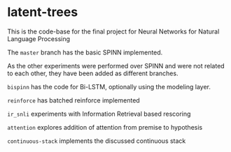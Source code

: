 # latent-trees

This is the code-base for the final project for Neural Networks for Natural Language Processing

The `master` branch has the basic SPINN implemented.

As the other experiments were performed over SPINN and were not related to each other, 
they have been added as different branches.


`bispinn` has the code for Bi-LSTM, optionally using the modeling layer.

`reinforce` has batched reinforce implemented

`ir_snli` experiments with Information Retrieval based rescoring  

`attention` explores addition of attention from premise to hypothesis

`continuous-stack` implements the discussed continuous stack
